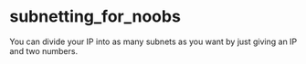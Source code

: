 # subnetting_for_noobs
You can divide your IP into as many subnets as you want by just giving an IP and two numbers.
